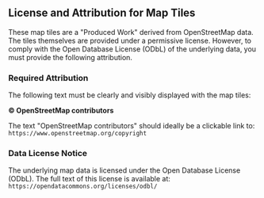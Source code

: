 ## License and Attribution for Map Tiles

These map tiles are a "Produced Work" derived from OpenStreetMap data. The tiles themselves are provided under a permissive license. However, to comply with the Open Database License (ODbL) of the underlying data, you must provide the following attribution.

### Required Attribution

The following text must be clearly and visibly displayed with the map tiles:

**© OpenStreetMap contributors**

The text "OpenStreetMap contributors" should ideally be a clickable link to: `https://www.openstreetmap.org/copyright`

### Data License Notice

The underlying map data is licensed under the Open Database License (ODbL). The full text of this license is available at: `https://opendatacommons.org/licenses/odbl/`
